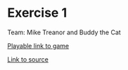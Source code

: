 # Exercise 1

Team: Mike Treanor and Buddy the Cat

[Playable link to game](http://mtreanor.com/game615-spring2023/exercises/exercise01/play/)

[Link to source](http://www.github.com/buddythecat/game615-spring2023/exercises/exercise01/fkdgldf)
